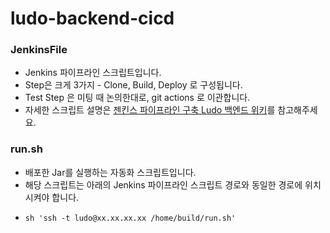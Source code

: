 # ludo-backend-cicd

### JenkinsFile
- Jenkins 파이프라인 스크립트입니다.
- Step은 크게 3가지 - Clone, Build, Deploy 로 구성됩니다.
- Test Step 은 미팅 때 논의한대로, git actions 로 이관합니다.
- 자세한 스크립트 설명은 [젠킨스 파이프라인 구축 Ludo 백엔드 위키](https://github.com/Ludo-SMP/ludo-backend_wiki/blob/main/%EC%A0%A0%ED%82%A8%EC%8A%A4%20CI.CD%20%ED%8C%8C%EC%9D%B4%ED%94%84%EB%9D%BC%EC%9D%B8%20%EA%B5%AC%EC%B6%95/README(%EC%9E%91%EC%84%B1%EC%A4%91).md)를 참고해주세요.


### run.sh
- 배포한 Jar를 실행하는 자동화 스크립트입니다.
- 해당 스크립트는 아래의 Jenkins 파이프라인 스크립트 경로와 동일한 경로에 위치시켜야 합니다.
- ```
  sh 'ssh -t ludo@xx.xx.xx.xx /home/build/run.sh'
  ```